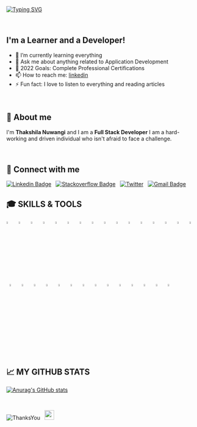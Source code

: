 [![Typing SVG](https://readme-typing-svg.herokuapp.com?center=true&vCenter=true&size=30&duration=3000&color=8A56F7FF&lines=Hi+There+%F0%9F%91%8B;I'm+Thakshila+Nuwangi)](https://git.io/typing-svg)

<br>


## I'm a Learner and a Developer!
- 🌱 I’m currently learning everything
- 💬 Ask me about anything related to Application Development
- 🥅 2022 Goals: Complete Professional Certifications
- 📫 How to reach me: [linkedin](https://www.linkedin.com/in/thakshila-nuwangi-07b3ba1aa/)
- ⚡ Fun fact: I love to listen to everything and reading articles

<br>


## 👧 About me

I'm **Thakshila Nuwangi** and I am a **Full Stack Developer** 
I am a hard-working and driven individual who isn't afraid to face a challenge.

<br>


## 📡 Connect with me
[![Linkedin Badge](https://img.shields.io/badge/-Linkedin-blue?style=flat-square&logo=Linkedin&logoColor=white&link=https://www.linkedin.com/in/pethum-jeewantha-7b70aa1b1/)](https://www.linkedin.com/in/thakshila-nuwangi-07b3ba1aa/)
&nbsp;
[![Stackoverflow Badge](https://img.shields.io/badge/-Stackoverflow-4CA143?style=flat-square&logo=Stackoverflow&logoColor=white&link=https://stackoverflow.com/users/14575364/pethum-jeewantha)](https://stackoverflow.com/users/13561350/thakshila-nuwangi)
&nbsp;
[![Twitter](https://img.shields.io/badge/-Twitter-blue?style=flat-square&logo=Twitter&logoColor=white)](https://twitter.com/T_Nuwangi)
&nbsp;
[![Gmail Badge](https://img.shields.io/badge/-Gmail-c14438?style=flat-square&logo=Gmail&logoColor=white&link=mailto:thakshilanuwangi123.com)](mailto:thakshilanuwangi123@gmail.com)

## 🎓 SKILLS & TOOLS

<p>
<code><img width="4%" src="https://www.vectorlogo.zone/logos/java/java-icon.svg"></code>
&nbsp;
<code><img width="4%" src="https://www.vectorlogo.zone/logos/springio/springio-icon.svg"></code>
&nbsp;
<code><img width="4%" src="https://miro.medium.com/max/856/1*O68LbDvD5Dcsnez73M7v4Q.png"></code>
&nbsp;
<code><img width="4%" src="https://huongdanjava.com/wp-content/uploads/2018/01/spring-data.png"></code>
&nbsp;
<code><img width="4%" src="https://www.vectorlogo.zone/logos/dotnet/dotnet-icon.svg"></code>
&nbsp;
<code><img width="4%" src="https://www.vectorlogo.zone/logos/apache_tomcat/apache_tomcat-icon.svg"></code>
&nbsp;
<code><img width="4%" src="https://upload.vectorlogo.zone/logos/javascript/images/239ec8a4-163e-4792-83b6-3f6d96911757.svg"></code>
&nbsp;
<code><img width="4%" src="https://www.vectorlogo.zone/logos/typescriptlang/typescriptlang-icon.svg"></code>
&nbsp;
<code><img width="4%" src="https://www.vectorlogo.zone/logos/nodejs/nodejs-icon.svg"></code>
&nbsp;
<code><img width="4%" src="https://www.vectorlogo.zone/logos/angular/angular-icon.svg"></code>
&nbsp;
<code><img width="4%" src="https://www.vectorlogo.zone/logos/reactjs/reactjs-icon.svg"></code>
&nbsp;
<code><img width="4%" src="https://www.vectorlogo.zone/logos/firebase/firebase-icon.svg"></code>
&nbsp;
<code><img width="4%" src="https://www.vectorlogo.zone/logos/w3_html5/w3_html5-icon.svg"></code>
&nbsp;
<code><img width="4%" src="https://www.vectorlogo.zone/logos/w3_css/w3_css-icon.svg"></code>
&nbsp;
<code><img width="4%" src="https://www.vectorlogo.zone/logos/figma/figma-icon.svg"></code>
&nbsp;
<code><img width="4%" src="https://www.vectorlogo.zone/logos/sass-lang/sass-lang-icon.svg"></code>
&nbsp;
<code><img width="4%" src="https://www.vectorlogo.zone/logos/js_webpack/js_webpack-icon.svg"></code>
&nbsp;
<code><img width="4%" src="https://www.vectorlogo.zone/logos/parceljs/parceljs-icon.svg"></code>
&nbsp;
<code><img width="4%" src="https://www.vectorlogo.zone/logos/jetbrains/jetbrains-icon.svg"></code>
&nbsp;
<code><img width="4%" src="https://www.vectorlogo.zone/logos/visualstudio_code/visualstudio_code-icon.svg"></code>
&nbsp;
<code><img width="4%" src="https://www.vectorlogo.zone/logos/hibernate/hibernate-icon.svg"></code>
&nbsp;
<code><img width="4%" src="https://www.vectorlogo.zone/logos/mysql/mysql-icon.svg"></code>
&nbsp;
<code><img width="4%" src="https://upload.wikimedia.org/wikipedia/commons/b/b5/DBeaver_logo.svg"></code>
&nbsp;
<code><img width="4%" src="https://www.vectorlogo.zone/logos/oracle/oracle-icon.svg"></code>
&nbsp;
<code><img width="4%" src="https://www.vectorlogo.zone/logos/redis/redis-icon.svg"></code>
&nbsp;
<code><img width="4%" src="https://www.vectorlogo.zone/logos/mongodb/mongodb-icon.svg"></code>
&nbsp;
<code><img width="4%" src="https://www.vectorlogo.zone/logos/docker/docker-tile.svg"></code>
&nbsp;
<code><img width="4%" src="https://www.vectorlogo.zone/logos/kubernetes/kubernetes-icon.svg"></code>
&nbsp;
<code><img width="4%" src="https://www.vectorlogo.zone/logos/amazon_aws/amazon_aws-icon.svg"></code>
&nbsp;
<code><img width="4%" src="https://www.vectorlogo.zone/logos/git-scm/git-scm-icon.svg"></code>
</p>

<br>


## 📈 MY GITHUB STATS

[![Anurag's GitHub stats](https://github-readme-stats.vercel.app/api?username=ThakshilaNuwangi&show_icons=true&theme=github_dark)](https://github.com/anuraghazra/github-readme-stats)

<!-- [![Top Langs](https://github-readme-stats.vercel.app/api/top-langs/?username=Pethum-Jeewantha&theme=blueberry)](https://github.com/anuraghazra/github-readme-stats) -->

<br>

![ThanksYou](https://img.shields.io/badge/Thank_You_For_Spending_a_Moment_On_My_Profile,_Happy_Coding,_All_The_Very_Best-dodgerred.svg?style=for-the-badge)
&nbsp;
<img src="https://media.giphy.com/media/hvRJCLFzcasrR4ia7z/giphy.gif" width="25px">